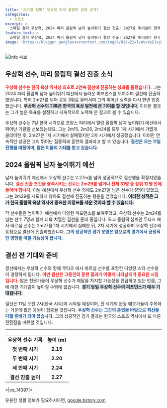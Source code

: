```yaml
---
title: ‘스마일 점퍼’ 우상혁 파리 올림픽 성과 공개!
categories:
  - 스포츠
excerpt: >
  스마일 점퍼 우상혁, 2024 파리 올림픽 남자 높이뛰기 결선 진출! 2m27을 뛰어넘어 한국 육상 최초 2연속 결선행을 달성한 그의 메달 도전이 시선을 사로잡습니다.
feature_text: >
  스마일 점퍼 우상혁, 2024 파리 올림픽 남자 높이뛰기 결선 진출! 2m27을 뛰어넘어 한국 육상 최초 2연속 결선행을 달성한 그의 메달 도전이 시선을 사로잡습니다.
image: 'https://blogger.googleusercontent.com/img/b/R29vZ2xl/AVvXsEixyZcFfHzMRdzZMjFBmAUKJYCLCGyLL1o632UiGVXcaFdKo_bkvkuCioo0uUKlGfBVcT3P84aROyZIXSBEx3Aw5nCQ3pTgDom1WDC4m8eifvWiAmWEEVb4x6G_l8C0QH225ldMjyaFvpxGEBGNO37VmDTDMHGhJPq73UglMfDca1-0aw/s1600/blogspot.png'
---
```


<p><img src="https://blogger.googleusercontent.com/img/b/R29vZ2xl/AVvXsEixyZcFfHzMRdzZMjFBmAUKJYCLCGyLL1o632UiGVXcaFdKo_bkvkuCioo0uUKlGfBVcT3P84aROyZIXSBEx3Aw5nCQ3pTgDom1WDC4m8eifvWiAmWEEVb4x6G_l8C0QH225ldMjyaFvpxGEBGNO37VmDTDMHGhJPq73UglMfDca1-0aw/s1600/blogspot.png" alt="info 속보" /></p>

<h2 data-ke-size="size26">우상혁 선수, 파리 올림픽 결선 진출 소식</h2>

<p data-ke-size="size16"></p> 

<p><b><span style="color: #ee2323;">우상혁 선수는 한국 육상 역사상 최초로 2연속 결선에 진출하는 성과를 올렸습니다.</span></b> 그는 2024 파리 올림픽 남자 높이뛰기 예선에서 놀라운 퍼포먼스를 보여주며 결선에 진출하였습니다. 특히 2m27를 넘어 공동 3위로 올라서며 그의 뛰어난 실력을 다시 한번 입증했습니다. <b><span style="background-color: #21538527;">우상혁 선수의 기록은 한국의 육상 발전에 큰 기여를 할 것입니다.</span></b> 이러한 결과는 그가 높은 목표를 설정하고 지속적으로 노력해 온 결과로 볼 수 있습니다.</p>

<p data-ke-size="size16"></p>

<p>우상혁 선수는 7일 한국 시각으로 프랑스 파리에서 열린 올림픽 남자 높이뛰기 예선에서 뛰어난 기량을 선보였는데요. 그는 2m15, 2m20, 2m24를 모두 1차 시기에서 가볍게 클리어한 후, 2m27은 1차 시기에서 실패했지만 2차 시기에서 성공했습니다. 이러한 연속적인 성공은 그의 뛰어난 집중력과 훈련의 결과라고 할 수 있습니다. <b><span style="color: #1a5490;">결선은 오는 11일 진행될 예정이며, 많은 이들의 기대를 받고 있습니다.</span></b></p>

<h2 data-ke-size="size26">2024 올림픽 남자 높이뛰기 예선</h2>

<p data-ke-size="size16"></p>

<p>남자 높이뛰기 예선에서 우상혁 선수는 2.27m를 넘어 성공적으로 결선행을 확정지었습니다. <b><span style="color: #ee2323;">결선 진출 조건을 충족시키는 선수는 2m29를 넘거나 전체 31명 중 상위 12명 안에 들어야 합니다.</span></b> 이날 예선에서 우상혁 선수 외에도 2m27을 넘은 선수가 5명이 있었고, 그는 2m29를 시도하지 않아도 결선에 진출하는 행운을 얻었습니다. <b><span style="background-color: #21538527;">이러한 성적은 그가 한국 올림픽 육상 역사에 중요한 이정표를 세운 것이라 할 수 있습니다.</span></b></p>

<p data-ke-size="size16"></p>

<p>각 선수들은 높이뛰기 예선에서 다양한 퍼포먼스를 보여주었고, 우상혁 선수는 2m24를 넘는 선수 7명과 함께 더욱 치열한 결선을 준비 중입니다. 도쿄 올림픽 챔피언 무타즈 에사 바르심 선수는 2m27을 1차 시기에서 실패한 뒤, 2차 시기에 성공하며 우상혁 선수와 동점으로 결선에 진출하였습니다. <b><span style="color: #1a5490;">그의 성공적인 경기 운영은 앞으로의 경기에서 긍정적인 영향을 미칠 가능성이 큽니다.</span></b></p>

<h2 data-ke-size="size26">결선 전 기대와 준비</h2>

<p data-ke-size="size16"></p>

<p>결선에서는 우상혁 선수와 함께 무타즈 에사 바르심 선수를 포함한 다양한 스타 선수들이 경쟁하게 됩니다. <b><span style="color: #ee2323;">이번 결선은 그동안의 훈련 결과가 어떻게 나타날지가 중요한 시점입니다.</span></b> 많은 전문가들이 우상혁 선수가 메달을 차지할 가능성을 언급하고 있는 만큼, 그에 대한 기대감이 높아질 수밖에 없습니다. <b><span style="background-color: #21538527;">경기 당일 우상혁 선수의 퍼포먼스가 매우 기대됩니다.</span></b></p>

<p data-ke-size="size16"></p>

<p>결선은 11일 오전 2시(한국 시각)에 시작될 예정이며, 전 세계의 운동 애호가들이 주목하는 가운데 많은 응원이 집중될 것입니다. <b><span style="color: #1a5490;">우상혁 선수는 그간의 훈련을 바탕으로 최선을 다할 준비가 되어 있습니다.</span></b> 그의 성공적인 경기 결과는 한국의 스포츠 역사에서 또 다른 전환점을 마련할 것입니다. </p>

<hr />

<table>
    <tr>
        <td style="text-align: center; height: 17px;"><b>우상혁 선수 기록</b></td>
        <td style="text-align: center; height: 17px;"><b>높이 (m)</b></td>
    </tr>
    <tr>
        <td style="text-align: center; height: 17px;"><b>첫 번째 시기</b></td>
        <td style="text-align: center; height: 17px;"><b>2.15</b></td>
    </tr>
    <tr>
        <td style="text-align: center; height: 17px;"><b>두 번째 시기</b></td>
        <td style="text-align: center; height: 17px;"><b>2.20</b></td>
    </tr>
    <tr>
        <td style="text-align: center; height: 17px;"><b>세 번째 시기</b></td>
        <td style="text-align: center; height: 17px;"><b>2.24</b></td>
    </tr>
    <tr>
        <td style="text-align: center; height: 17px;"><b>결선 진출 높이</b></td>
        <td style="text-align: center; height: 17px;"><b>2.27</b></td>
    </tr>
</table>

<p data-ke-size="size16"></p> 

<p>&lt;|vq_14397|&gt;</p>
유용한 생활 정보가 필요하시다면, <a href="https://qoogle.tistory.com" rel="dofollow">qoogle.tistory.com</a>


